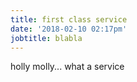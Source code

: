 ```yaml
---
title: first class service
date: '2018-02-10 02:17pm'
jobtitle: blabla
---
```

holly molly... what a service
